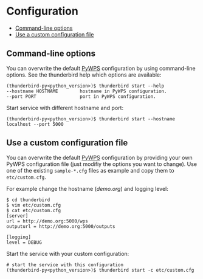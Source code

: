 # Configuration
- [Command-line options](#command-line-options)
- [Use a custom configuration file](#use-a-custom-configuration-file)

## Command-line options
You can overwrite the default [PyWPS](http://pywps.org/) configuration by using command-line options.
See the thunderbird help which options are available:
```
(thunderbird-py<python_version>)$ thunderbird start --help
--hostname HOSTNAME        hostname in PyWPS configuration.
--port PORT                port in PyWPS configuration.
```
Start service with different hostname and port:
```
(thunderbird-py<python_version>)$ thunderbird start --hostname localhost --port 5000
```

## Use a custom configuration file
You can overwrite the default [PyWPS](http://pywps.org/) configuration by providing your own PyWPS configuration file (just modifiy the options you want to change). Use one of the existing `sample-*.cfg` files as example and copy them to `etc/custom.cfg`.

For example change the hostname (*demo.org*) and logging level:
```
$ cd thunderbird
$ vim etc/custom.cfg
$ cat etc/custom.cfg
[server]
url = http://demo.org:5000/wps
outputurl = http://demo.org:5000/outputs

[logging]
level = DEBUG
```
Start the service with your custom configuration:
```
# start the service with this configuration
(thunderbird-py<python_version>)$ thunderbird start -c etc/custom.cfg
```
